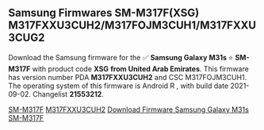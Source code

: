 <h2>Samsung Firmwares SM-M317F(XSG) M317FXXU3CUH2/M317FOJM3CUH1/M317FXXU3CUG2</h2>
Download the Samsung firmware for the ✅ <strong>Samsung Galaxy M31s </strong> ⭐ <strong>SM-M317F</strong> with product code <strong>XSG</strong> <strong> from United Arab Emirates</strong>. This firmware has version number PDA <strong>M317FXXU3CUH2</strong> and CSC M317FOJM3CUH1. The operating system of this firmware is Android R , with build date 2021-09-02. Changelist <strong>21553212</strong>.


[SM-M317F](https://samfirm.shop/samsung/model/SM-M317F)
[M317FXXU3CUH2](https://samfirm.shop/samsung/pda/M317FXXU3CUH2)
[Download Firmware Samsung Galaxy M31s SM-M317F](https://samfirm.shop/samsung/firmware/453475)
